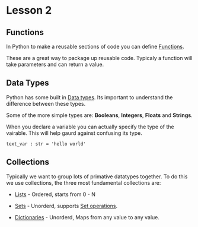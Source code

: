 # Lesson 2


## Functions

In Python to make a reusable sections of code you can define [Functions](https://docs.python.org/3/tutorial/controlflow.html#defining-functions).

These are a great way to package up reusable code. Typicaly a function will take parameters and can return a value.


## Data Types

Python has some built in [Data types](https://docs.python.org/3/library/stdtypes.html). Its important to understand the difference between these types.


Some of the more simple types are: **Booleans**, **Integers**, **Floats** and **Strings**.

When you declare a variable you can actually specify the type of the vairable. This will help gaurd against confusing its type.

`text_var : str = 'hello world'`

## Collections

Typically we want to group lots of primative datatypes together. To do this we use collections, the three most fundamental collections are:

* [Lists](https://docs.python.org/3/tutorial/datastructures.html) - Ordered, starts from 0 - N 

* [Sets](https://docs.python.org/3/tutorial/datastructures.html#sets) - Unorderd, supports [Set operations](https://en.wikipedia.org/wiki/Set_(mathematics)#:~:text=Basic%20operations%5Bedit%5D).

* [Dictionaries](https://docs.python.org/3/tutorial/datastructures.html#dictionaries) - Unorderd, Maps from any value to any value.